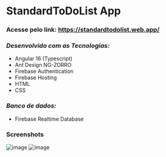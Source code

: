 # StandardToDoList App

### Acesse pelo link: https://standardtodolist.web.app/

### *Desenvolvido com as Tecnologias:*
- Angular 16 (Typescript)
- Ant Design NG-ZORRO
- Firebase Authentication
- Firebase Hosting
- HTML
- CSS

### *Banco de dados:*
- Firebase Realtime Database


### Screenshots
![image](https://github.com/Bagestan/ClassicToDoList/assets/101228629/dfee1fff-cc3a-44e3-80bd-91da63c06818)
![image](https://github.com/Bagestan/ClassicToDoList/assets/101228629/1538084e-ad29-40b3-b66d-601d5a243558)
